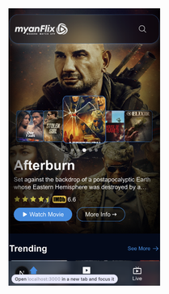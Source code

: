 <img src="https://raw.githubusercontent.com/aunghein-dev/myanFlix/main/public/ss1.png" alt="Mobile UI Preview" width="300" />
